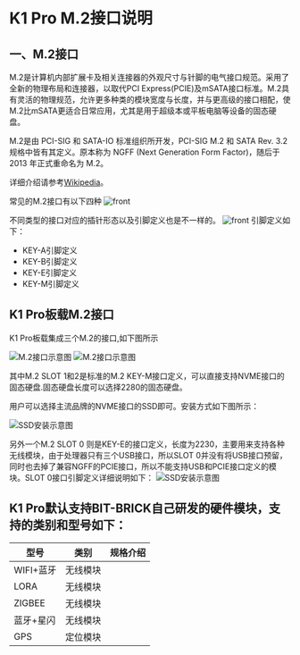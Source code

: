 # K1 Pro M.2接口说明

## 一、M.2接口

M.2是计算机内部扩展卡及相关连接器的外观尺寸与针脚的电气接口规范。采用了全新的物理布局和连接器，以取代PCI Express(PCIE)及mSATA接口标准。M.2具有灵活的物理规范，允许更多种类的模块宽度与长度，并与更高级的接口相配，使M.2比mSATA更适合日常应用，尤其是用于超级本或平板电脑等设备的固态硬盘。

M.2是由 PCI-SIG 和 SATA-IO 标准组织所开发，PCI-SIG M.2 和 SATA Rev. 3.2 规格中皆有其定义。原本称为 NGFF (Next Generation Form Factor)，随后于 2013 年正式重命名为 M.2。

详细介绍请参考[Wikipedia](https://zh.wikipedia.org/wiki/M.2)。

常见的M.2接口有以下四种
![front](/img/k1/hardware/m2/m2_type.png)

不同类型的接口对应的插针形态以及引脚定义也是不一样的。
![front](/img/k1/hardware/m2/m2_type_define.png)
引脚定义如下：

- KEY-A引脚定义
- KEY-B引脚定义
- KEY-E引脚定义
- KEY-M引脚定义

## K1 Pro板载M.2接口

K1 Pro板载集成三个M.2的接口,如下图所示

![M.2接口示意图](/img/k1pro/hardware/k1pro_m2.png)
![M.2接口示意图](/img/k1pro/hardware/k1pro_m2_1.png)

其中M.2 SLOT 1和2是标准的M.2 KEY-M接口定义，可以直接支持NVME接口的固态硬盘.固态硬盘长度可以选择2280的固态硬盘。

用户可以选择主流品牌的NVME接口的SSD即可。安装方式如下图所示：

![SSD安装示意图](/img/k1/hardware/m2/kingston_ssd.png)

另外一个M.2 SLOT 0 则是KEY-E的接口定义，长度为2230，主要用来支持各种无线模块，由于处理器只有三个USB接口，所以SLOT 0并没有将USB接口预留，同时也去掉了兼容NGFF的PCIE接口，所以不能支持USB和PCIE接口定义的模块。SLOT 0接口引脚定义详细说明如下：
![SSD安装示意图](/img/k1pro/hardware/m2_frame.png)

## K1 Pro默认支持BIT-BRICK自己研发的硬件模块，支持的类别和型号如下：

| 型号   | 类别  | 规格介绍       |
| ------ | ----- | -------------- |
| WIFI+蓝牙 | 无线模块 |               |
| LORA   | 无线模块 |               |
| ZIGBEE | 无线模块 |               |
| 蓝牙+星闪 | 无线模块 |               |
| GPS    | 定位模块 |               |


